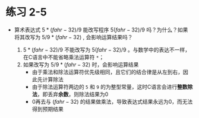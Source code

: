 # 练习 2-5
- 算术表达式 $5 * (fahr-32)/9$ 能改写程序 $5(fahr-32)/9$ 吗？为什么？如果将其改写为 $5/9*(fahr-32)$ , 会影响运算结果吗？

  1. $5 * (fahr-32)/9$ 不能改写为 $5(fahr-32)/9$ 。与数学中的表达不一样，在C语言中不能省略乘法运算符 `*`；
  2. 如果改写为 $5/9*(fahr-32)$ 时，会影响运算结果
     - 由于乘法和除法运算符优先级相同，且它们的结合律是从左到右，因此先计算除法
     - 由于除法运算符两边的 `5` 和 `9` 的为整型常量，这时C语言会进行**整数除法**，即丢弃**余数**，则除法结果为0
     - 0再去与 $(fahr-32)$ 的结果做乘法，导致表达式结果永远为0，而无法得到预期结果